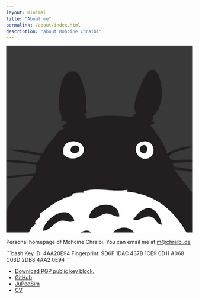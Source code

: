 ```yaml
---
layout: minimal
title: "About me"
permalink: /about/index.html
description: "about Mohcine Chraibi"
---
```


<img itemprop="image" class="img-rounded about_perfil" src="/assets/img/totoro.jpg" alt="Mohcine Chraibi">

<p>Personal homepage of Mohcine Chraibi.
  You can email me at
  <a href="mailto:m@chraibi.de">m@chraibi.de</a>
</p>
<div markdown="1">
   ```bash
   Key ID: 4AA20E94
   Fingerprint: 9D6F 1DAC 437B 1CE9 0D11  A068 C03D 2DB8 4AA2 0E94
   ```


- [Download PGP public key block.](./mchraibi.asc)
- [GitHub](https://github.com/chraibi)
- [JuPedSim](http://jupedsim.org)
- [CV](http://chraibi.de/cv)
</div>
